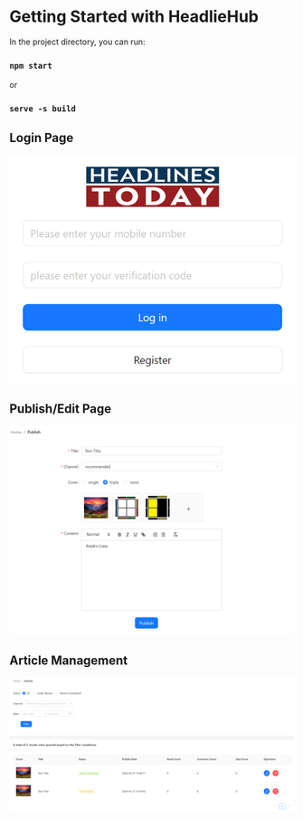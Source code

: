 # Getting Started with HeadlieHub



In the project directory, you can run:

### `npm start`

or 

### `serve -s build`

## Login Page
![alt text](image.png)

## Publish/Edit Page
![alt text](image-1.png)

## Article Management
![alt text](image-2.png)



